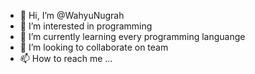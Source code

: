 - 👋 Hi, I’m @WahyuNugrah
- 👀 I’m interested in programming
- 🌱 I’m currently learning every programming languange
- 💞️ I’m looking to collaborate on team
- 📫 How to reach me ...

<!---
WahyuNugrah/WahyuNugrah is a ✨ special ✨ repository because its `README.md` (this file) appears on your GitHub profile.
You can click the Preview link to take a look at your changes.
--->
